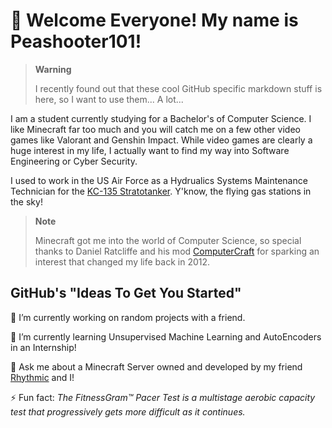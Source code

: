# 👋 Welcome Everyone! My name is Peashooter101!

> **Warning**
> 
> I recently found out that these cool GitHub specific markdown stuff is here, so I want to use them... A lot...

I am a student currently studying for a Bachelor's of Computer Science. I like Minecraft far too much and you will catch me on a few other video games like Valorant and Genshin Impact. While video games are clearly a huge interest in my life, I actually want to find my way into Software Engineering or Cyber Security.

I used to work in the US Air Force as a Hydrualics Systems Maintenance Technician for the [KC-135 Stratotanker](https://www.af.mil/About-Us/Fact-Sheets/Display/Article/1529736/kc-135-stratotanker/). Y'know, the flying gas stations in the sky!

> **Note**
> 
> Minecraft got me into the world of Computer Science, so special thanks to Daniel Ratcliffe and his mod [ComputerCraft](https://en.wikipedia.org/wiki/ComputerCraft) for sparking an interest that changed my life back in 2012.

## GitHub's "Ideas To Get You Started"

🔭 I’m currently working on random projects with a friend.

🌱 I’m currently learning Unsupervised Machine Learning and AutoEncoders in an Internship!

💬 Ask me about a Minecraft Server owned and developed by my friend [Rhythmic](https://github.com/RhythmicSys) and I!

⚡ Fun fact: *The FitnessGram™ Pacer Test is a multistage aerobic capacity test that progressively gets more difficult as it continues.*

<!--
**Peashooter101/Peashooter101** is a ✨ _special_ ✨ repository because its `README.md` (this file) appears on your GitHub profile.

Here are some ideas to get you started:

- 🔭 I’m currently working on ...
- 🌱 I’m currently learning ...
- 👯 I’m looking to collaborate on ...
- 🤔 I’m looking for help with ...
- 💬 Ask me about ...
- 📫 How to reach me: ...
- 😄 Pronouns: ...
- ⚡ Fun fact: ...
-->
